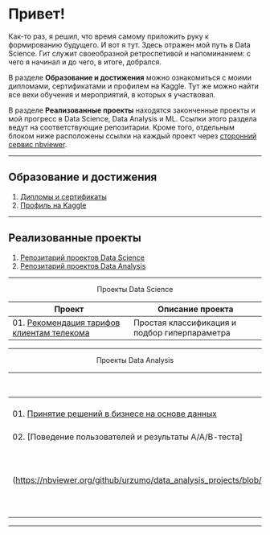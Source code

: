 # Привет! 
Как-то раз, я решил, что время самому приложить руку к формированию будущего. И вот я тут. Здесь отражен мой путь в Data Science. Гит служит своеобразной ретроспетивой и напоминанием: с чего я начинал и до чего, в итоге, добрался. 

В разделе **Образование и достижения** можно ознакомиться с моими дипломами, сертификатами и профилем на Kaggle. Тут же можно найти все вехи обучения и мероприятий, в которых я участвовал.

В разделе **Реализованные проекты** находятся законченные проекты и мой прогресс в Data Science, Data Analysis и ML. Ссылки этого раздела ведут на соответствующие репозитарии. Кроме того, отдельным блоком ниже расположены ссылки на каждый проект через <a href="https://nbviewer.org">сторонний сервис nbviewer</a>.
__________________________________________________________________________________________________________________________

## Образование и достижения 
01. [Дипломы и сертификаты](https://github.com/urzumo/diplomas_and_certificates)  
02. [Профиль на Kaggle](https://www.kaggle.com/antonrdblck)  
__________________________________________________________________________________________________________________________

## Реализованные проекты
01. [Репозитарий проектов Data Science](https://github.com/urzumo/data_science_projects)  
02. [Репозитарий проектов Data Analysis](https://github.com/urzumo/data_analysis_projects)  
__________________________________________________________________________________________________________________________

<p align="center"> Проекты Data Science </p align="center">

| **Проект** | **Описание проекта** | 
| -------------------- | --------------------- |
| 01. [Рекомендация тарифов клиентам телекома](https://nbviewer.org/github/urzumo/data_science_projects/blob/c7590ad4c28353f9965df797ede9b2f349f4571f/projects/rekomendaciya_tarifov_git.ipynb)|Простая классификация и подбор гиперпараметра|
__________________________________________________________________________________________________________________________

<p align="center"> Проекты Data Analysis </p align="center">

| **Проект** | **Описание проекта** | 
| -------------------- | --------------------- |
| 01. [Принятие решений в бизнесе на основе данных](https://nbviewer.org/github/urzumo/data_analyst_projects/blob/14236d124546c5deb0b27c324a46aaad421ffc98/e_comm_AB_test/e_comm_AB_tests.ipynb)|Приоритизация гипотез, А/В тестирование|
| 02. [Поведение пользователей и результаты А/А/В-теста]
(https://nbviewer.org/github/urzumo/data_analysis_projects/blob/4d09490c8996b5234f4606e430a0815938fbd762/AAB_test_and_activity_funnel/povedenie_v_mobilnom_priloghenii_git.ipynb) | Исследование поведения пользователей, воронка активностей, результаты А/А/В-теста
__________________________________________________________________________________________________________________________
